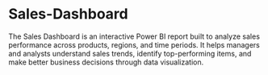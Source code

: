 # Sales-Dashboard
The Sales Dashboard is an interactive Power BI report built to analyze sales performance across products, regions, and time periods. It helps managers and analysts understand sales trends, identify top-performing items, and make better business decisions through data visualization.
